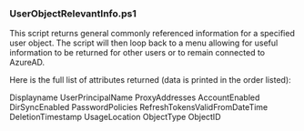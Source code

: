 ### UserObjectRelevantInfo.ps1
This script returns general commonly referenced information for a specified user object. The script will then loop back to a menu allowing for useful information to be returned for other users or to remain connected to AzureAD. 

Here is the full list of attributes returned (data is printed in the order listed):

Displayname
UserPrincipalName
ProxyAddresses
AccountEnabled
DirSyncEnabled
PasswordPolicies
RefreshTokensValidFromDateTime
DeletionTimestamp
UsageLocation
ObjectType
ObjectID